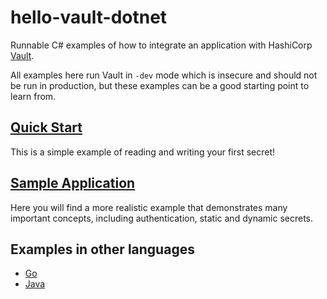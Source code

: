 # hello-vault-dotnet

Runnable C# examples of how to integrate an application with HashiCorp
[Vault](https://developer.hashicorp.com/vault).

All examples here run Vault in `-dev` mode which is insecure and should not be run in production, but these examples can be a good starting point to learn from.

## [Quick Start](./quick-start/)

This is a simple example of reading and writing your first secret!

## [Sample Application](./sample-app/)

Here you will find a more realistic example that demonstrates many important
concepts, including authentication, static and dynamic secrets.

## Examples in other languages

- [Go](https://github.com/hashicorp/hello-vault-go)
- [Java](https://github.com/hashicorp/hello-vault-spring)
